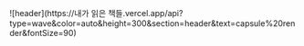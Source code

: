 ![header](https://내가 읽은 책들.vercel.app/api?type=wave&color=auto&height=300&section=header&text=capsule%20render&fontSize=90)
